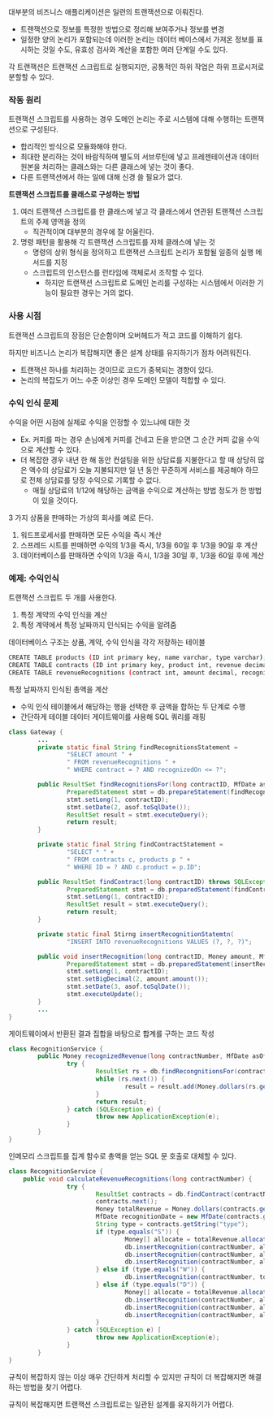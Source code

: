 대부분의 비즈니스 애플리케이션은 일련의 트랜잭션으로 이뤄진다.

- 트랜잭션으로 정보를 특정한 방법으로 정리해 보여주거나 정보를 변경
- 일정한 양의 논리가 포함되는데 이러한 논리는 데이터 베이스에서 가져온 정보를 표시하는 것일 수도, 유효성 검사와 계산을 포함한 여러 단계일 수도 있다.

각 트랜잭션은 트랜잭션 스크립트로 실행되지만, 공통적인 하위 작업은 하위 프로시저로 분할할 수 있다.

### 작동 원리

트랜잭션 스크립트를 사용하는 경우 도메인 논리는 주로 시스템에 대해 수행하는 트랜잭션으로 구성된다.

- 합리적인 방식으로 모듈화해야 한다.
- 최대한 분리하는 것이 바람직하며 별도의 서브루틴에 넣고 프레젠테이션과 데이터 원본을 처리하는 클래스와는 다른 클래스에 넣는 것이 좋다.
- 다른 트랜잭션에서 하는 일에 대해 신경 쓸 필요가 없다.

**트랜잭션 스크립트를 클래스로 구성하는 방법**

1. 여러 트랜잭션 스크립트를 한 클래스에 넣고 각 클래스에서 연관된 트랜잭션 스크립트의 주제 영역을 정의
   - 직관적이며 대부분의 경우에 잘 어울린다.
2. 명령 패턴을 활용해 각 트랜잭션 스크립트를 자체 클래스에 넣는 것
   - 명령의 상위 형식을 정의하고 트랜잭션 스크립트 논리가 포함될 일종의 실행 메서드를 지정
   - 스크립트의 인스턴스를 런타임에 객체로서 조작할 수 있다.
     - 하지만 트랜잭션 스크립트로 도메인 논리를 구성하는 시스템에서 이러한 기능이 필요한 경우는 거의 없다.

### 사용 시점

트랜잭션 스크립트의 장점은 단순함이며 오버헤드가 적고 코드를 이해하기 쉽다.

하지만 비즈니스 논리가 복잡해지면 좋은 설계 상태를 유지하기가 점차 어려워진다.

- 트랜잭션 하나를 처리하는 것이므로 코드가 중복되는 경향이 있다.
- 논리의 복잡도가 어느 수준 이상인 경우 도메인 모델이 적합할 수 있다.

### 수익 인식 문제

수익을 어떤 시점에 실제로 수익을 인정할 수 있느냐에 대한 것

- Ex. 커피를 파는 경우 손님에게 커피를 건네고 돈을 받으면 그 순간 커피 값을 수익으로 계산할 수 있다.
- 더 복잡한 경우 내년 한 해 동안 컨설팅을 위한 상담료를 지불한다고 할 때 상당히 많은 액수의 상담료가 오늘 지불되지만 일 년 동안 꾸준하게 서비스를 제공해야 하므로 전체 상담료를 당장 수익으로 기록할 수 없다.
  - 매월 상담료의 1/12에 해당하는 금액을 수익으로 계산하는 방법 정도가 한 방법이 있을 것이다.

3 가지 상품을 판매하는 가상의 회사를 예로 든다.

1. 워드프로세서를 판매하면 모든 수익을 즉시 계산
2. 스프레드 시트를 판매하면 수익의 1/3을 즉시, 1/3을 60일 후 1/3을 90일 후 계산
3. 데이터베이스를 판매하면 수익의 1/3을 즉시, 1/3을 30일 후, 1/3을 60일 후에 계산

### 예제: 수익인식

트랜잭션 스크립트 두 개를 사용한다.

1. 특정 계약의 수익 인식을 계산
2. 특정 계약에서 특정 날짜까지 인식되는 수익을 알려줌

데이터베이스 구조는 상품, 계약, 수익 인식을 각각 저장하는 테이블

```bash
CREATE TABLE products (ID int primary key, name varchar, type varchar);
CREATE TABLE contracts (ID int primary key, product int, revenue decimal, dateSigned date);
CREATE TABLE revenueRecognitions (contract int, amount decimal, recognizedOn date, PRIMARY KEY (contract, recognizedOn));
```

특정 날짜까지 인식된 총액을 계산

- 수익 인식 테이블에서 해당하는 행을 선택한 후 금액을 합하는 두 단계로 수행
- 간단하게 테이블 데이터 게이트웨이를 사용해 SQL 쿼리를 래핑

```Java
class Gateway {
		...
		private static final String findRecognitionsStatement =
				"SELECT amount " +
				" FROM revenueRecognitions " +
				" WHERE contract = ? AND recognizedOn <= ?";

		public ResultSet findRecognitionsFor(long contractID, MfDate asof) throws SQLException {
				PreparedStatement stmt = db.prepareStatement(findRecognitionStatement);
				stmt.setLong(1, contractID);
				stmt.setDate(2, asof.toSqlDate());
				ResultSet result = stmt.executeQuery();
				return result;
		}

		private static final String findContractStatement =
				"SELECT * " +
				" FROM contracts c, products p " +
				" WHERE ID = ? AND c.product = p.ID";

		public ResultSet findContract(long contractID) throws SQLException {
				PreparedStatement stmt = db.preparedStatement(findContractStatement);
				stmt.setLong(1, contractID);
				ResultSet result = stmt.executeQuery();
				return result;
		}

		private static final Stirng insertRecognitionStatemtn(
				"INSERT INTO revenueRecognitions VALUES (?, ?, ?)";

		public void insertRecognition(long contractID, Money amount, MfDate asof) throws SQLException {
				PreparedStatement stmt = db.preparedStatement(insertRecognitionStatement);
				stmt.setLong(1, contractID);
				stmt.setBigDecimal(2, amount.amount());
				stmt.setDate(3, asof.toSqlDate());
				stmt.executeUpdate();
		}
		...
}
```

게이트웨이에서 반환된 결과 집합을 바탕으로 합계를 구하는 코드 작성

```Java
class RecognitionService {
		public Money recognizedRevenue(long contractNumber, MfDate asOf) {
				try {
						ResultSet rs = db.findRecongnitionsFor(contractNumber, asOf);
						while (rs.next()) {
								result = result.add(Money.dollars(rs.getBigDescimal("amount")));
						}
						return result;
				} catch (SQLException e) {
						throw new ApplicationException(e);
				}
		}
}
```

인메모리 스크립트를 집계 함수로 총액을 얻는 SQL 문 호출로 대체할 수 있다.

```Java
class RecognitionService {
    public void calculateRevenueRecognitions(long contractNumber) {
				try {
						ResultSet contracts = db.findContract(contractNumber);
						contracts.next();
						Money totalRevenue = Money.dollars(contracts.getBigDecimal("revenue"));
						MfDate recognitionDate = new MfDate(contracts.getDate("dateSigned"));
						String type = contracts.getString("type");
						if (type.equals("S")) {
								Money[] allocate = totalRevenue.allocate(3);
								db.insertRecognition(contractNumber, allocation[0], recognitionDate);
								db.insertRecognition(contractNumber, allocation[1], recognitionDate.allDays(60));
								db.insertRecognition(contractNumber, allocation[2], recognitionDate.allDays[90));
						} else if (type.equals("W")) {
								db.insertRecognition(contractNumber, totalRevenue, recognitionDate);
						} else if (type.equals("D")) {
								Money[] allocate = totalRevenue.allocate(3);
								db.insertRecognition(contractNumber, allocation[0], recognitionDate);
								db.insertRecognition(contractNumber, allocation[1], recognitionDate.allDays(30));
								db.insertRecognition(contractNumber, allocation[2], recognitionDate.allDays[60));
						}
				} catch (SQLException e) [
						throw new ApplicationException(e);
				}
		}
}
```

규칙이 복잡하지 않는 이상 매우 간단하게 처리할 수 있지만 규칙이 더 복잡해지면 해결하는 방법을 찾기 어렵다.

규칙이 복잡해지면 트랜잭션 스크립트로는 일관된 설계를 유지하기가 어렵다.

